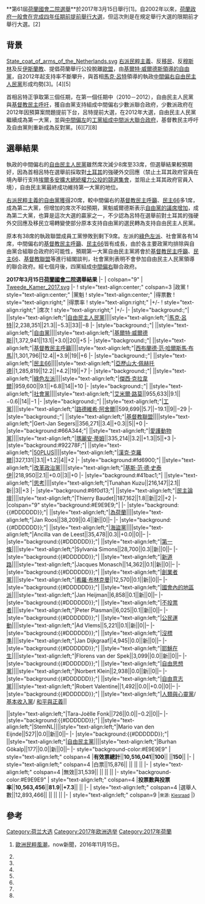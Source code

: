 **第61屆[荷蘭國會二院選舉](https://zh.wikipedia.org/wiki/荷蘭國會二院 "wikilink")**於2017年3月15日舉行\[1\]。自2002年以來，[荷蘭政府一般會在完成四年任期前提前舉行大選](https://zh.wikipedia.org/wiki/荷蘭 "wikilink")，但這次則是在規定舉行大選的限期前才舉行大選。\[2\]

## 背景

[State_coat_of_arms_of_the_Netherlands.svg](https://zh.wikipedia.org/wiki/File:State_coat_of_arms_of_the_Netherlands.svg "fig:State_coat_of_arms_of_the_Netherlands.svg") [右派民粹主義](https://zh.wikipedia.org/wiki/右派民粹主義 "wikilink")、反[移民](../Page/移民.md "wikilink")、反[穆斯林](../Page/穆斯林.md "wikilink")及反[伊斯蘭教](https://zh.wikipedia.org/wiki/伊斯蘭教 "wikilink")、提倡荷蘭舉行公投脫離[歐盟](https://zh.wikipedia.org/wiki/歐盟 "wikilink")，由[基爾特·威爾德斯領導的](https://zh.wikipedia.org/wiki/基爾特·威爾德斯 "wikilink")[自由黨](../Page/自由黨_\(荷蘭\).md "wikilink")，自2012年起支持率不斷攀升，與首相[馬克·呂特](../Page/馬克·呂特.md "wikilink")領導的執政[中間偏右](../Page/中間偏右.md "wikilink")[自由民主人民黨](../Page/自由民主人民黨.md "wikilink")形成均勢\[3\]。\[4\]\[5\]

首相呂特正爭取第三個任期，在第一個任期中（2010－2012），自由民主人民黨與[基督教民主呼吁](https://zh.wikipedia.org/wiki/基督教民主呼吁 "wikilink")，獲自由黨支持組成中間偏右少數派聯合政府，少數派政府在2012年因預算案問題提前下台，呂特提前大選，在2012年大選，自由民主人民黨繼續成為第一大黨，並與[中間偏左](../Page/中間偏左.md "wikilink")的[工黨組成中間派](../Page/工黨_\(荷蘭\).md "wikilink")[大聯合政府](../Page/大聯合政府.md "wikilink")，基督教民主呼吁及自由黨則重新成為反對黨。\[6\]\[7\]\[8\]

## 選舉結果

執政的中間偏右的[自由民主人民黨](../Page/自由民主人民黨.md "wikilink")雖然席次減少8席至33席，但選舉結果較預期好，因為首相呂特在選舉前採取對[土耳其](../Page/土耳其.md "wikilink")的強硬外交回應（禁止土耳其政府官員在境內舉行支持[埃爾多安擴大總統權力公投的競選集會](https://zh.wikipedia.org/wiki/埃爾多安 "wikilink")，並阻止土耳其政府官員入境），自由民主黨最終成功維持第一大黨的地位。

[右派民粹主義的](https://zh.wikipedia.org/wiki/右派民粹主義 "wikilink")[自由黨獲得](../Page/自由黨_\(荷蘭\).md "wikilink")20席，較中間偏右的[基督教民主呼籲](../Page/基督教民主呼籲.md "wikilink")、[民主66](../Page/民主66.md "wikilink")多1席，成為第二大黨，但增加的席次不如預期，黨魁威爾德斯表示[自由黨的議席增加](../Page/自由黨_\(荷蘭\).md "wikilink")，成為第二大黨，也算是這次大選的贏家之一，不少認為呂特在選舉前對土耳其的強硬外交回應及移民立場轉變使部分原本支持自由黨的選民轉為支持自由民主人民黨。

原本有38席的執政聯盟成員工黨慘敗到剩下9席。左派的[綠色左派](../Page/綠色左派.md "wikilink")、社會黨各有14席，中間偏右的[基督教民主呼籲](../Page/基督教民主呼籲.md "wikilink")、[民主66](../Page/民主66.md "wikilink")皆有成長，由於各主要政黨均排除與自由黨合組聯合政府的可能性，預期第一大黨自由民主黨將會於[基督教民主呼籲](../Page/基督教民主呼籲.md "wikilink")、[民主66](../Page/民主66.md "wikilink")、[基督教聯盟](../Page/基督教聯盟.md "wikilink")等進行組閣談判，社會黨則表明不會參加自由民主人民黨領導的聯合政府。經七個月後，四黨組成[中間偏右](../Page/中間偏右.md "wikilink")聯合政府。

**2017年3月15日[荷蘭](https://zh.wikipedia.org/wiki/荷蘭 "wikilink")[國會二院](../Page/國會二院.md "wikilink")選舉結果** |- | colspan="9" | [Tweede_Kamer_2017.svg](https://zh.wikipedia.org/wiki/File:Tweede_Kamer_2017.svg "fig:Tweede_Kamer_2017.svg") |- \! style="text-align:center;" colspan=3 |政黨 \! style="text-align:center;" |黨魁 \! style="text-align:center;" |得票數 \! style="text-align:right;" |得票率 \! style="text-align:right;" |+/- \! style="text-align:right;" |席次 \! style="text-align:right;" |+/- |- |style="background:;"| ||style="text-align:left;"|[自由民主人民黨](../Page/自由民主人民黨.md "wikilink")||||style="text-align:left;"|[馬克·呂特](../Page/馬克·呂特.md "wikilink")||2,238,351||21.3||−5.3||33||−8 |- |style="background:;"| ||style="text-align:left;"|[自由黨](../Page/自由黨_\(荷蘭\).md "wikilink")||||style="text-align:left;"|[基爾特·威爾德斯](https://zh.wikipedia.org/wiki/基爾特·威爾德斯 "wikilink")||1,372,941||13.1||+3.0||20||+5 |- |style="background:;"| ||style="text-align:left;"|[基督教民主呼籲](../Page/基督教民主呼籲.md "wikilink")||||style="text-align:left;"|[西布蘭德·范·哈爾斯馬·布馬](https://zh.wikipedia.org/wiki/西布蘭德·范·哈爾斯馬·布馬 "wikilink")||1,301,796||12.4||+3.9||19||+6 |- |style="background:;"| ||style="text-align:left;"|[民主66](../Page/民主66.md "wikilink")||||style="text-align:left;"|[亞歷山大·佩赫托德](https://zh.wikipedia.org/wiki/亞歷山大·佩赫托德 "wikilink")||1,285,819||12.2||+4.2||19||+7 |- |style="background:;"| ||style="text-align:left;"|[綠色左派](../Page/綠色左派.md "wikilink")||||style="text-align:left;"|[傑西·克拉韋爾](https://zh.wikipedia.org/wiki/傑西·克拉韋爾 "wikilink")||959,600||9.1||+6.8||14||+10 |- |style="background:;"| ||style="text-align:left;"|[社會黨](../Page/社會黨_\(荷蘭\).md "wikilink")||||style="text-align:left;"|[艾米爾·路莫](https://zh.wikipedia.org/wiki/艾米爾·路莫 "wikilink")||955,633||9.1||−0.6||14||−1 |- |style="background:;"| ||style="text-align:left;"|[工黨](../Page/工黨_\(荷蘭\).md "wikilink")||||style="text-align:left;"|[路德維希·阿舍爾](https://zh.wikipedia.org/wiki/路德維希·阿舍爾 "wikilink")||599,699||5.7||−19.1||9||−29 |- |style="background:;"| ||style="text-align:left;"|[基督教聯盟](../Page/基督教聯盟.md "wikilink")||||style="text-align:left;"|Gert-Jan Segers||356,271||3.4||+0.3||5||+0 |- |style="background:\#66A344;"| ||style="text-align:left;"|[愛護動物黨](https://zh.wikipedia.org/wiki/爱护動物黨 "wikilink")||||style="text-align:left;"|[瑪麗安·蒂姆](https://zh.wikipedia.org/wiki/瑪麗安·蒂姆 "wikilink")||335,214||3.2||+1.3||5||+3 |- |style="background:\#92278F;"| ||style="text-align:left;"|[50PLUS](https://zh.wikipedia.org/wiki/50PLUS "wikilink")||||style="text-align:left;"|[漢克·克羅爾](https://zh.wikipedia.org/wiki/漢克·克羅爾 "wikilink")||327,131||3.1||+1.2||4||+2 |- |style="background:\#fd6900;"| ||style="text-align:left;"|[改革政治黨](https://zh.wikipedia.org/wiki/改革政治黨 "wikilink")||||style="text-align:left;"|[基斯·范·德·史泰伊](https://zh.wikipedia.org/wiki/基斯·范·德·史泰伊 "wikilink")||218,950||2.1||+0.0||3||+0 |- |style="background:\#41bac1;"| ||style="text-align:left;"|[思考](https://zh.wikipedia.org/wiki/思考_\(荷蘭\) "wikilink")||||style="text-align:left;"|Tunahan Kuzu||216,147||2.1||新||3||+3 |- |style="background:\#6f0d13;"| ||style="text-align:left;"|[民主論壇](https://zh.wikipedia.org/wiki/民主論壇 "wikilink")||||style="text-align:left;"|Thierry Baudet||187,162||1.8||新||2||+2 |- |colspan="9" style="background:\#E9E9E9;"| |- |style="background:{{\#DDDDDD}};"| ||style="text-align:left;"|[為荷蘭](https://zh.wikipedia.org/wiki/為荷蘭 "wikilink")||||style="text-align:left;"|Jan Roos||38,209||0.4||新||0||– |- |style="background:{{\#DDDDDD}};"| ||style="text-align:left;"|[海盜黨](https://zh.wikipedia.org/wiki/荷蘭海盜黨 "wikilink")||||style="text-align:left;"|Ancilla van de Leest||35,478||0.3||+0.0||0||– |- |style="background:{{\#DDDDDD}};"| ||style="text-align:left;"|[第一條](https://zh.wikipedia.org/wiki/第一條 "wikilink")||||style="text-align:left;"|Sylvania Simons||28,700||0.3||新||0||– |- |style="background:{{\#DDDDDD}};"| ||style="text-align:left;"|[新道路](https://zh.wikipedia.org/wiki/新道路 "wikilink")||||style="text-align:left;"|Jacques Monasch||14,362||0.1||新||0||– |- |style="background:{{\#DDDDDD}};"| ||style="text-align:left;"|[創業者黨](https://zh.wikipedia.org/wiki/創業者黨 "wikilink")||||style="text-align:left;"|[希羅·布林克曼](https://zh.wikipedia.org/wiki/希羅·布林克曼 "wikilink")||12,570||0.1||新||0||– |- |style="background:{{\#DDDDDD}};"| ||style="text-align:left;"|[國會內的地區派](https://zh.wikipedia.org/wiki/國會內的地區派 "wikilink")||||style="text-align:left;"|Jan Heijman||6,858||0.1||新||0||– |- |style="background:{{\#DDDDDD}};"| ||style="text-align:left;"|[不投票者](https://zh.wikipedia.org/wiki/不投票者 "wikilink")||||style="text-align:left;"|Peter Plasman||6,025||0.1||新||0||– |- |style="background:{{\#DDDDDD}};"| ||style="text-align:left;"|[公民運動](https://zh.wikipedia.org/wiki/公民運動 "wikilink")||||style="text-align:left;"|Ad Vlems||5,221||0.1||新||0||– |- |style="background:{{\#DDDDDD}};"| ||style="text-align:left;"|[沒標準](https://zh.wikipedia.org/wiki/沒標準 "wikilink")||||style="text-align:left;"|Jan Dijkgraaf||4,945||0.0||新||0||– |- |style="background:{{\#DDDDDD}};"| ||style="text-align:left;"|[耶穌在生](https://zh.wikipedia.org/wiki/耶穌在生 "wikilink")||||style="text-align:left;"|Florens van der Spek||3,099||0.0||新||0||– |- |style="background:{{\#DDDDDD}};"| ||style="text-align:left;"|[自由思想黨](https://zh.wikipedia.org/wiki/自由思想黨 "wikilink")||||style="text-align:left;"|Norbert Klein||2,938||0.0||新||0||– |- |style="background:{{\#DDDDDD}};"| ||style="text-align:left;"|[自由意志黨](https://zh.wikipedia.org/wiki/自由意志黨_\(荷蘭\) "wikilink")||||style="text-align:left;"|Robert Valentine||1,492||0.0||+0.0||0||– |- |style="background:{{\#DDDDDD}};"| ||style="text-align:left;"|[人類與心靈黨](https://zh.wikipedia.org/wiki/人類與心靈黨 "wikilink")/
[基本收入黨](https://zh.wikipedia.org/wiki/基本收入黨 "wikilink")/
[和平與正義](https://zh.wikipedia.org/wiki/和平與正義 "wikilink")||

||style="text-align:left;"|Tara-Joëlle Fonk||726||0.0||−0.2||0||– |- |style="background:{{\#DDDDDD}};"| ||style="text-align:left;"|StemNL||||style="text-align:left;"|Mario van den Eijnde||527||0.0||新||0||– |- |style="background:{{\#DDDDDD}};"| ||style="text-align:left;"|[自由民主黨](https://zh.wikipedia.org/wiki/自由民主黨_\(荷蘭\) "wikilink")||||style="text-align:left;"|Burhan Gökalp||177||0.0||新||0||– |- style="background-color:\#E9E9E9" | style="text-align:left;" colspan=4 |**有效票總計**||**10,516,041**||**100**|| ||**150**|| |- | style="text-align:left;" colspan=4 |白票||15,876|| || || || |- | style="text-align:left;" colspan=4 |無效||31,539|| || || || |- style="background-color:\#E9E9E9" | style="text-align:left;" colspan=4 |**投票數與投票率**||**10,563,456**||**81.9**||**+7.3**|| || |- | style="text-align:left;" colspan=4 |選舉人數||12,893,466|| || || || |- | style="text-align:left;" colspan=9 |<small>來源: [Kiesraad](https://www.kiesraad.nl/adviezen-en-publicaties/rapporten/2017/3/kerngegevens-tweede-kamerverkiezing-2017/kerngegevens-tweede-kamerverkiezing-2017)</small> |}<noinclude>

## 參考

[Category:荷兰大选](https://zh.wikipedia.org/wiki/Category:荷兰大选 "wikilink") [Category:2017年欧洲选举](https://zh.wikipedia.org/wiki/Category:2017年欧洲选举 "wikilink") [Category:2017年荷蘭](https://zh.wikipedia.org/wiki/Category:2017年荷蘭 "wikilink")

1.  [歐洲民粹風潮](http://news.now.com/home/international/player?newsId=200493)，now新聞，2016年11月15日。

2.

3.
4.

5.

6.

7.

8.